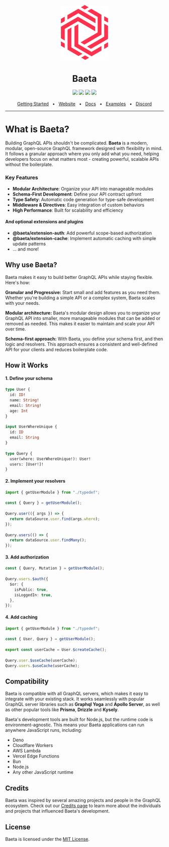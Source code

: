 <p align="center">
  <img src="https://raw.githubusercontent.com/andreisergiu98/baeta/refs/heads/main/website/static/img/logo-baeta.svg" alt="Baeta Logo" width="150"/>
</p>

<div align="center">
  <h1>Baeta</h1>
  <a href="https://www.npmjs.com/package/@baeta/cli"><img src="https://img.shields.io/npm/v/@baeta/cli.svg?style=flat" /></a>
   <a href="https://github.com/andreisergiu98/baeta/actions/workflows/testing.yml"><img src="https://img.shields.io/github/actions/workflow/status/andreisergiu98/baeta/testing.yml" /></a>
  <a href="https://github.com/andreisergiu98/baeta/pulls"><img src="https://img.shields.io/badge/PRs-welcome-brightgreen.svg" /></a>
  <a href="https://github.com/andreisergiu98/baeta/blob/main/LICENSE"><img src="https://img.shields.io/badge/license-MIT-blue" /></a>
  <br />
  <br />
  <a href="https://baeta.io/docs/getting-started/installation">Getting Started</a>
  <span>&nbsp;&nbsp;•&nbsp;&nbsp;</span>
  <a href="https://www.baeta.io/">Website</a>
  <span>&nbsp;&nbsp;•&nbsp;&nbsp;</span>
  <a href="https://baeta.io/docs/intro">Docs</a>
  <span>&nbsp;&nbsp;•&nbsp;&nbsp;</span>
  <a href="https://github.com/andreisergiu98/baeta/tree/main/examples">Examples</a>
  <span>&nbsp;&nbsp;•&nbsp;&nbsp;</span>
  <a href="https://discord.gg/BHFXHvyj">Discord</a>
  <br />
  <hr />
</div>

# What is Baeta?

Building GraphQL APIs shouldn't be complicated. **Baeta** is a modern, modular, open-source GraphQL framework designed with flexibility in mind. It follows a granular approach where you only add what you need, helping developers focus on what matters most - creating powerful, scalable APIs without the boilerplate.

### Key Features

- **Modular Architecture**: Organize your API into manageable modules
- **Schema-First Development**: Define your API contract upfront
- **Type Safety**: Automatic code generation for type-safe development
- **Middleware & Directives**: Easy integration of custom behaviors
- **High Performance**: Built for scalability and efficiency

#### And optional extensions and plugins

- **@baeta/extension-auth**: Add powerful scope-based authorization
- **@baeta/extension-cache**: Implement automatic caching with simple update patterns
- ... and more!

## Why use Baeta?

Baeta makes it easy to build better GraphQL APIs while staying flexible. Here's how:

**Granular and Progressive:** Start small and add features as you need them. Whether you're building a simple API or a complex system, Baeta scales with your needs.

**Modular architecture:** Baeta's modular design allows you to organize your GraphQL API into smaller, more manageable modules that can be added or removed as needed. This makes it easier to maintain and scale your API over time.

**Schema-first approach:** With Baeta, you define your schema first, and then logic and resolvers. This approach ensures a consistent and well-defined API for your clients and reduces boilerplate code.

## How it Works

#### 1. Define your schema

```graphql
type User {
  id: ID!
  name: String!
  email: String!
  age: Int
}

input UserWhereUnique {
  id: ID
  email: String
}

type Query {
  user(where: UserWhereUnique!): User!
  users: [User!]!
}
```

#### 2. Implement your resolvers

```typescript
import { getUserModule } from "./typedef";

const { Query } = getUserModule();

Query.user(({ args }) => {
  return dataSource.user.find(args.where);
});

Query.users(() => {
  return dataSource.user.findMany();
});
```

#### 3. Add authorization

```typescript
const { Query, Mutation } = getUserModule();

Query.users.$auth({
  $or: {
    isPublic: true,
    isLoggedIn: true,
  },
});
```

#### 4. Add caching

```typescript
import { getUserModule } from "./typedef";

const { User, Query } = getUserModule();

export const userCache = User.$createCache();

Query.user.$useCache(userCache);
Query.users.$useCache(userCache);
```

## Compatibility

Baeta is compatible with all GraphQL servers, which makes it easy to integrate with your existing stack. It works seamlessly with popular GraphQL server libraries such as **Graphql Yoga** and **Apollo Server**, as well as other popular tools like **Prisma**, **Drizzle** and **Kysely**.

Baeta's development tools are built for Node.js, but the runtime code is environment-agnostic. This means your Baeta applications can run anywhere JavaScript runs, including:

- Deno
- Cloudflare Workers
- AWS Lambda
- Vercel Edge Functions
- Bun
- Node.js
- Any other JavaScript runtime

## Credits

Baeta was inspired by several amazing projects and people in the GraphQL ecosystem. Check out our [Credits page](https://baeta.io/docs/credits) to learn more about the individuals and projects that influenced Baeta's development.

## License

Baeta is licensed under the [MIT License](./LICENSE).
